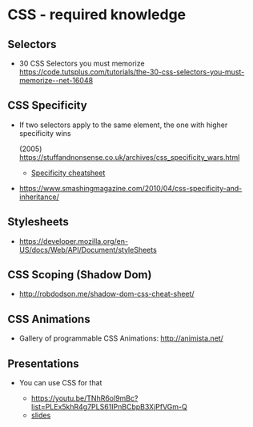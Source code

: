# CSS - required knowledge

## Selectors

* 30 CSS Selectors you must memorize  
https://code.tutsplus.com/tutorials/the-30-css-selectors-you-must-memorize--net-16048

## CSS Specificity

* If two selectors apply to the same element, the one with higher specificity wins  
  
  (2005) https://stuffandnonsense.co.uk/archives/css_specificity_wars.html  
  
  * [Specificity cheatsheet](https://stuffandnonsense.co.uk/archives/images/specificitywars-05v2.jpg)
  
* https://www.smashingmagazine.com/2010/04/css-specificity-and-inheritance/
  
## Stylesheets

* https://developer.mozilla.org/en-US/docs/Web/API/Document/styleSheets

## CSS Scoping (Shadow Dom)

* http://robdodson.me/shadow-dom-css-cheat-sheet/

## CSS Animations

* Gallery of programmable CSS Animations: http://animista.net/

## Presentations

* You can use CSS for that 
    
    * https://youtu.be/TNhR6ol9mBc?list=PLEx5khR4g7PLS61IPnBCbpB3XjPfVGm-Q
    * [slides](https://gotocon.com/dl/goto-berlin-2016/slides/RachelAndrew_YouCanUseCSSForThat.pdf)
